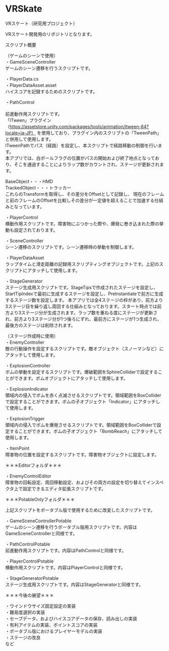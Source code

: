 # VRSkate
VRスケート（研究用プロジェクト）

VRスケート開発用のリポジトリとなります。


スクリプト概要<br/>

（ゲームのシーンで使用）<br/>
・GameSceneController<br/>
ゲームのシーン遷移を行うスクリプトです。

・PlayerData.cs<br/>
・PlayerDataAsset.asset<br/>
ハイスコアを記録するためのスクリプトです。


・PathControl<br/><br/>
前進動作用スクリプトです。<br/>
「ITween」プラグイン（https://assetstore.unity.com/packages/tools/animation/itween-84?locale=ja-JP）
を使用しており、プラグイン内のスクリプトの「TweenPath」と併用して使用します。<br/>
ITweenPathでパス（経路）を設定し、本スクリプトで経路移動の制御を行います。<br/>
本アプリでは、白ポールフラグの位置がパスの開始および終了地点となっており、そこを通過することによりラップ数がカウントされ、ステージが更新されます。

BaseObject・・・HMD<br/>
TrackedObject・・・トラッカー<br/>
これらのTransformを取得し、その差分をOffsetとして記録し、
現在のフレームと前のフレームのOffsetを比較しその差分が一定値を超えることで加速する仕組みとなっています。<br/>


・PlayerControl<br/>
横動作用スクリプトです。障害物にぶつかった際や、爆発に巻き込まれた際の挙動も設定されております。

・SceneController<br/>
シーン遷移のスクリプトです。シーン遷移時の挙動を制御します。<br/>

・PlayerDataAsset<br/>
ラップタイムと滑走距離の記録用スクリプティングオブジェクトです。上記のスクリプトにアタッチして使用します。<br/>

・StageGenerator<br/>
ステージ生成用スクリプトです。StageTipsで作成されたステージを設定し、StartTipIndexで最初に生成するステージを設定し、PreInstantiateで前方に生成するステージ数を設定します。
本アプリでは全4ステージの枠があり、前方より3ステージ目を繰り返し周回する仕組みとなっております。スタート時点では前方より3ステージ分が生成されます。ラップ数を重ねる度にステージが更新され、前方より3ステージ分が1つ後ろにずれ、最前方にステージが1つ生成され、最後方のステージは削除されます。



（ステージ作成時に使用）<br/>
・EnemyController<br/>
敵の行動操作を設定するスクリプトです。敵オブジェクト（スノーマンなど）にアタッチして使用します。

・ExplosionController<br/>
ボムの挙動を設定するスクリプトです。爆破範囲をSphireColliderで設定することができます。ボムオブジェクトにアタッチして使用します。

・ExplosionIndicator<br/>
領域内の侵入でボムを赤く点滅させるスクリプトです。領域範囲をBoxColliderで設定することができます。ボムの子オブジェクト「Indicator」にアタッチして使用します。

・ExplosionTrigger<br/>
領域内の侵入でボムを爆発させるスクリプトです。領域範囲をBoxColliderで設定することができます。ボムの子オブジェクト「BombReach」にアタッチして使用します。

・ItemPoint<br/>
障害物の位置を設定するスクリプトです。障害物オブジェクトに設定します。



＊＊＊Editorフォルダ＊＊＊

・EnemyControlEditor<br/>
障害物の回転設定、周回移動設定、およびその両方の設定を切り替えてインスペクタ上で設定できるエディタ拡張スクリプトです。


＊＊＊PotableOnlyフォルダ＊＊＊

上記スクリプトをポータブル版で使用するために改変したスクリプトです。

・GameSceneControllerPotable<br/>
ゲームのシーン遷移を行うポータブル版用スクリプトです。内容はGameSceneControllerと同様です。

・PathControlPotable<br/>
前進動作用スクリプトです。内容はPathControlと同様です。

・PlayerControlPotable<br/>
横動作用スクリプトです。内容はPlayerControlと同様です。

・StageGeneratorPotable<br/>
ステージ生成用スクリプトです。内容はStageGeneratorと同様です。



＊＊＊今後の展望＊＊＊

・ウインドウサイズ固定設定の実装<br/>
・難易度選択の実装<br/>
・セーブデータ、およびハイスコアデータの保存、読み出しの実装<br/>
・有利アイテムの実装、ポイントスコアの実装<br/>
・ポータブル版におけるプレイヤーモデルの実装<br/>
・ステージの改良<br/>
など
